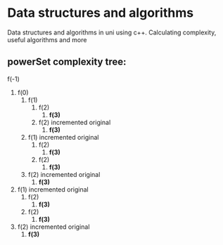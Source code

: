 # Data structures and algorithms
Data structures and algorithms in uni using c++. Calculating complexity, useful algorithms and more

## powerSet complexity tree: ##
f(-1)
 1. f(0)
     1. f(1)
         1. f(2)
             1. **f(3)**
         2. f(2) incremented original
             1. **f(3)**
     2. f(1) incremented original
         1. f(2)
             1. **f(3)**
         2. f(2)
             1. **f(3)**
     3. f(2) incremented original
         1. **f(3)**
 2. f(1) incremented original
     1. f(2)
         1. **f(3)**
     2. f(2)
         1. **f(3)**
 3. f(2) incremented original
     1. **f(3)**
